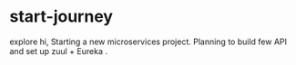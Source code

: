 # start-journey
explore
hi,
Starting a new microservices project. Planning to build few API and set up zuul + Eureka . 
